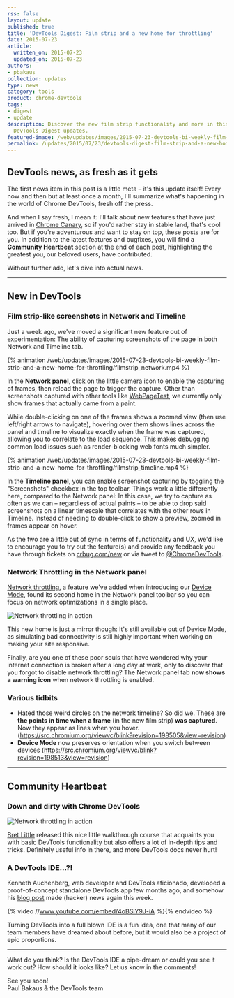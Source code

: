 ```yaml
---
rss: false
layout: update
published: true
title: 'DevTools Digest: Film strip and a new home for throttling'
date: 2015-07-23
article:
  written_on: 2015-07-23
  updated_on: 2015-07-23
authors:
- pbakaus
collection: updates
type: news
category: tools
product: chrome-devtools
tags:
- digest
- update
description: Discover the new film strip functionality and more in this first of many
  DevTools Digest updates.
featured-image: /web/updates/images/2015-07-23-devtools-bi-weekly-film-strip-and-a-new-home-for-throttling/featured.png
permalink: /updates/2015/07/23/devtools-digest-film-strip-and-a-new-home-for-throttling.html
---
```

## DevTools news, as fresh as it gets

The first news item in this post is a little meta – it's this update 
itself! Every now and then but at least once a month, I'll summarize what's happening in the world of Chrome 
DevTools, fresh off the press.

And when I say fresh, I mean it: I'll talk about new features that have just 
arrived in [Chrome Canary](https://www.google.com/chrome/browser/canary.html), 
so if you'd rather stay in stable land, that's cool too. But if you're 
adventurous and want to stay on top, these posts are for you. In addition to the 
latest features and bugfixes, you will find a **Community Heartbeat** section at 
the end of each post, highlighting the greatest you, our beloved users, have 
contributed.

Without further ado, let's dive into actual news.

- - -

## New in DevTools

### Film strip-like screenshots in Network and Timeline

Just a week ago, we've moved a significant new feature out of experimentation: 
The ability of capturing screenshots of the page in both Network and Timeline 
tab.

{% animation /web/updates/images/2015-07-23-devtools-bi-weekly-film-strip-and-a-new-home-for-throttling/filmstrip_network.mp4 %}

In the **Network panel**, click on the little camera icon to enable the 
capturing of frames, then reload the page to trigger the capture. Other than 
screenshots captured with other tools like 
[WebPageTest](http://webpagetest.org), we currently only show frames that 
actually came from a paint.

While double-clicking on one of the frames shows a zoomed view (then use 
left/right arrows to navigate), hovering over them shows lines across the panel 
and timeline to visualize exactly when the frame was captured, allowing you to 
correlate to the load sequence. This makes debugging common load issues such as 
render-blocking web fonts much simpler.

{% animation /web/updates/images/2015-07-23-devtools-bi-weekly-film-strip-and-a-new-home-for-throttling/filmstrip_timeline.mp4 %}

In the **Timeline panel**, you can enable screenshot capturing by toggling the 
"Screenshots" checkbox in the top toolbar. Things work a little differently 
here, compared to the Network panel: In this case, we try to capture as often as 
we can – regardless of actual paints – to be able to drop said screenshots on a 
linear timescale that correlates with the other rows in Timeline. Instead of 
needing to double-click to show a preview, zoomed in frames appear on hover.

As the two are a little out of sync in terms of functionality and UX, we'd like 
to encourage you to try out the feature(s) and provide any feedback you have 
through tickets on [crbug.com/new](http://crbug.com/new) or via tweet to 
[@ChromeDevTools](https://twitter.com/ChromeDevTools).

### Network Throttling in the Network panel

[Network 
throttling](https://developer.chrome.com/devtools/docs/device-mode#network-conditions), 
a feature we've added when introducing our [Device 
Mode](https://developer.chrome.com/devtools/docs/device-mode), found its second 
home in the Network panel toolbar so you can focus on network optimizations in a 
single place.

![Network throttling in action](/web/updates/images/2015-07-23-devtools-bi-weekly-film-strip-and-a-new-home-for-throttling/network_throttling.png)

This new home is just a mirror though: It's still available out of Device Mode, 
as simulating bad connectivity is still highly important when working on making 
your site responsive.

Finally, are you one of these poor souls that have wondered why your internet 
connection is broken after a long day at work, only to discover that you forgot 
to disable network throttling? The Network panel tab **now shows a warning 
icon** when network throttling is enabled.

### Various tidbits

* Hated those weird circles on the network timeline? So did we. These are **the 
  points in time when a frame** (in the new film strip) **was captured**. Now 
  they appear as lines when you hover. 
  (https://src.chromium.org/viewvc/blink?revision=198505&view=revision)
* **Device Mode** now preserves orientation when you switch between devices 
  (https://src.chromium.org/viewvc/blink?revision=198513&view=revision)

- - -

## Community Heartbeat

### Down and dirty with Chrome DevTools

![Network throttling in action](/web/updates/images/2015-07-23-devtools-bi-weekly-film-strip-and-a-new-home-for-throttling/down_and_dirty.png)

[Bret Little](https://twitter.com/little_bret) released this nice little 
walkthrough course that acquaints you with basic DevTools functionality but also 
offers a lot of in-depth tips and tricks. Definitely useful info in there, and 
more DevTools docs never hurt!

### A DevTools IDE…?!

Kenneth Auchenberg, web developer and DevTools aficionado,  developed a 
proof-of-concept standalone DevTools app few months ago, and somehow his [blog 
post](https://kenneth.io/blog/2014/12/28/taking-chrome-devtools-outside-the-browser) 
made (hacker) news again this week.

{% video //www.youtube.com/embed/4oBSlY9J-iA %}{% endvideo %}

Turning DevTools into a full blown IDE is a fun idea, one that many of our team 
members have dreamed about before, but it would also be a project of epic 
proportions.

- - -

What do you think? Is the DevTools IDE a pipe-dream or could you see it work 
out? How should it looks like? Let us know in the comments!

See you soon!  
Paul Bakaus & the DevTools team